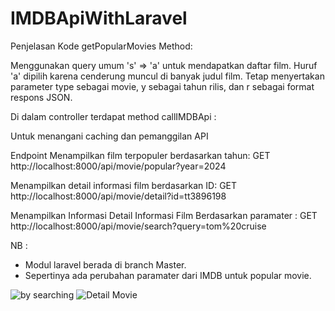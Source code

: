 # IMDBApiWithLaravel
Penjelasan Kode
getPopularMovies Method:

Menggunakan query umum 's' => 'a' untuk mendapatkan daftar film. Huruf 'a' dipilih karena cenderung muncul di banyak judul film.
Tetap menyertakan parameter type sebagai movie, y sebagai tahun rilis, dan r sebagai format respons JSON.

Di dalam controller terdapat method callIMDBApi :

Untuk menangani caching dan pemanggilan API

Endpoint
Menampilkan film terpopuler berdasarkan tahun:
GET http://localhost:8000/api/movie/popular?year=2024

Menampilkan detail informasi film berdasarkan ID:
GET
http://localhost:8000/api/movie/detail?id=tt3896198

Menampilkan Informasi Detail Informasi Film Berdasarkan paramater :
GET
http://localhost:8000/api/movie/search?query=tom%20cruise

NB : 
- Modul laravel berada di branch Master.
- Sepertinya ada perubahan paramater dari IMDB untuk popular movie.






![by searching](https://github.com/ariodotpermadi/IMDBApiWithLaravel/assets/48463485/5499d594-8cf7-424a-818b-d364e9d71d3b)
![Detail Movie](https://github.com/ariodotpermadi/IMDBApiWithLaravel/assets/48463485/7db63cc4-5778-4b07-a45d-0e2e426d82c4)


